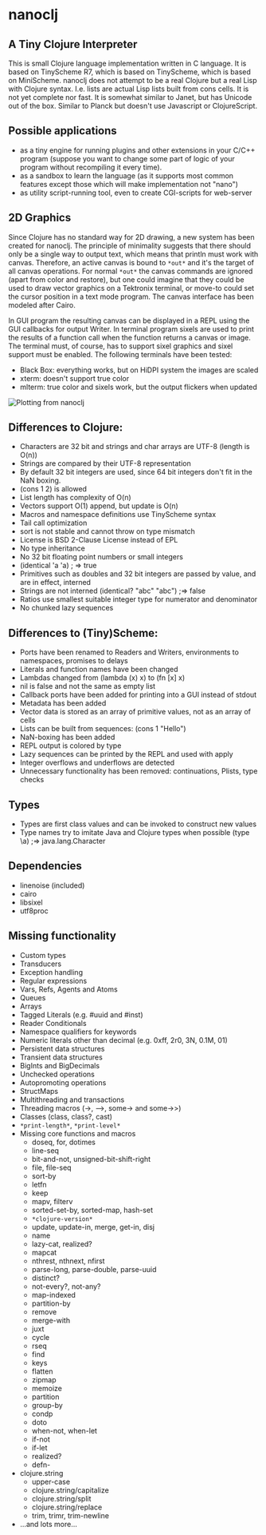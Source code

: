 # nanoclj

## A Tiny Clojure Interpreter

This is small Clojure language implementation written in C language.
It is based on TinyScheme R7, which is based on TinyScheme,
which is based on MiniScheme. nanoclj does not attempt to be a real
Clojure but a real Lisp with Clojure syntax. I.e. lists are actual
Lisp lists built from cons cells. It is not yet complete nor fast. It
is somewhat similar to Janet, but has Unicode out of the box. Similar
to Planck but doesn't use Javascript or ClojureScript.

## Possible applications

- as a tiny engine for running plugins and other extensions in your C/C++ program (suppose you want to change some part of logic of your program without recompiling it every time).
- as a sandbox to learn the language (as it supports most common features except those which will make implementation not "nano")
- as utility script-running tool, even to create CGI-scripts for web-server

## 2D Graphics

Since Clojure has no standard way for 2D drawing, a new system has
been created for nanoclj. The principle of minimality suggests that
there should only be a single way to output text, which means that
println must work with canvas. Therefore, an active canvas is bound to
`*out*` and it's the target of all canvas operations. For normal `*out*`
the canvas commands are ignored (apart from color and restore), but
one could imagine that they could be used to draw vector graphics on a
Tektronix terminal, or move-to could set the cursor position in a text
mode program. The canvas interface has been modeled after Cairo.

In GUI program the resulting canvas can be displayed in a REPL using
the GUI callbacks for output Writer. In terminal program sixels are
used to print the results of a function call when the function returns
a canvas or image. The terminal must, of course, has to support sixel
graphics and sixel support must be enabled. The following terminals
have been tested:

- Black Box: everything works, but on HiDPI system the images are scaled
- xterm: doesn't support true color
- mlterm: true color and sixels work, but the output flickers when updated

![Plotting from nanoclj](https://user-images.githubusercontent.com/6755525/262003070-b5eac109-f1cc-4071-ad7b-a1e5d107a1d9.jpeg "Plotting from nanoclj")

## Differences to Clojure:

- Characters are 32 bit and strings and char arrays are UTF-8 (length is O(n))
- Strings are compared by their UTF-8 representation
- By default 32 bit integers are used, since 64 bit integers don't fit in the NaN boxing.
- (cons 1 2) is allowed
- List length has complexity of O(n)
- Vectors support O(1) append, but update is O(n)
- Macros and namespace definitions use TinyScheme syntax
- Tail call optimization
- sort is not stable and cannot throw on type mismatch
- License is BSD 2-Clause License instead of EPL
- No type inheritance
- No 32 bit floating point numbers or small integers
- (identical 'a 'a) ; => true
- Primitives such as doubles and 32 bit integers are passed by value, and are in effect, interned
- Strings are not interned (identical? "abc" "abc") ;=> false
- Ratios use smallest suitable integer type for numerator and denominator
- No chunked lazy sequences

## Differences to (Tiny)Scheme:

- Ports have been renamed to Readers and Writers, environments to namespaces, promises to delays
- Literals and function names have been changed
- Lambdas changed from (lambda (x) x) to (fn [x] x)
- nil is false and not the same as empty list
- Callback ports have been added for printing into a GUI instead of stdout
- Metadata has been added
- Vector data is stored as an array of primitive values, not as an array of cells
- Lists can be built from sequences: (cons 1 "Hello")
- NaN-boxing has been added
- REPL output is colored by type
- Lazy sequences can be printed by the REPL and used with apply
- Integer overflows and underflows are detected
- Unnecessary functionality has been removed: continuations, Plists, type checks

## Types

- Types are first class values and can be invoked to construct new values
- Type names try to imitate Java and Clojure types when possible (type \a) ;=> java.lang.Character

## Dependencies

- linenoise (included)
- cairo
- libsixel
- utf8proc

## Missing functionality

- Custom types
- Transducers
- Exception handling
- Regular expressions
- Vars, Refs, Agents and Atoms
- Queues
- Arrays
- Tagged Literals (e.g. #uuid and #inst)
- Reader Conditionals
- Namespace qualifiers for keywords
- Numeric literals other than decimal (e.g. 0xff, 2r0, 3N, 0.1M, 01)
- Persistent data structures
- Transient data structures
- BigInts and BigDecimals
- Unchecked operations
- Autopromoting operations
- StructMaps
- Multithreading and transactions
- Threading macros (->, -->, some-> and some->>)
- Classes (class, class?, cast)
- `*print-length*`, `*print-level*`
- Missing core functions and macros
  - doseq, for, dotimes
  - line-seq
  - bit-and-not, unsigned-bit-shift-right
  - file, file-seq
  - sort-by
  - letfn
  - keep
  - mapv, filterv
  - sorted-set-by, sorted-map, hash-set
  - `*clojure-version*`
  - update, update-in, merge, get-in, disj
  - name
  - lazy-cat, realized?
  - mapcat
  - nthrest, nthnext, nfirst
  - parse-long, parse-double, parse-uuid
  - distinct?
  - not-every?, not-any?
  - map-indexed
  - partition-by
  - remove
  - merge-with
  - juxt
  - cycle
  - rseq
  - find
  - keys
  - flatten
  - zipmap
  - memoize
  - partition
  - group-by
  - condp
  - doto
  - when-not, when-let
  - if-not
  - if-let
  - realized?
  - defn-
- clojure.string
  - upper-case
  - clojure.string/capitalize
  - clojure.string/split
  - clojure.string/replace
  - trim, trimr, trim-newline
- ...and lots more...
